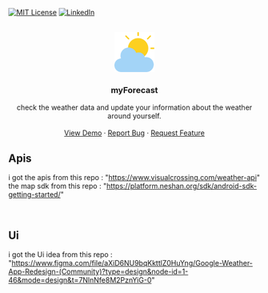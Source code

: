 <a name="readme-top"></a>

<!-- PROJECT SHIELDS -->
<!--
*** I'm using markdown "reference style" links for readability.
*** Reference links are enclosed in brackets [ ] instead of parentheses ( ).
*** See the bottom of this document for the declaration of the reference variables
*** for contributors-url, forks-url, etc. This is an optional, concise syntax you may use.
*** https://www.markdownguide.org/basic-syntax/#reference-style-links
-->


[![MIT License][license-shield]][license-url]
[![LinkedIn][linkedin-shield]][linkedin-url]


<!-- PROJECT LOGO -->
<br />
<div align="center">
  <a href="https://github.com/othneildrew/Best-README-Template">
    <img src="images/logo.png" alt="Logo" width="80" height="80">
  </a>

  <h3 align="center">myForecast</h3>

  <p align="center">
    check the weather data and update your information about the weather around yourself.
    <br />
    <br />
    <a href="https://screenpal.com/watch/cZV2jXVJ1Gj">View Demo</a>
    ·
    <a href="https://github.com/mahdihassani-dev/SimpleNoteApp/issues">Report Bug</a>
    ·
    <a href="https://github.com/mahdihassani-dev/SimpleNoteApp/issues">Request Feature</a>
  </p>
</div>




## Apis
i got the apis from this repo : "https://www.visualcrossing.com/weather-api" <br />
the map sdk from this repo : "https://platform.neshan.org/sdk/android-sdk-getting-started/"

<br />

## Ui
i got the Ui idea from this repo :  <br /> "https://www.figma.com/file/aXiD6NU9bqKkttlZ0HuYng/Google-Weather-App-Redesign-(Community)?type=design&node-id=1-46&mode=design&t=7NlnNfe8M2PznYiG-0"


<!-- MARKDOWN LINKS & IMAGES -->
<!-- https://www.markdownguide.org/basic-syntax/#reference-style-links -->
[license-shield]: https://img.shields.io/github/license/othneildrew/Best-README-Template.svg?style=for-the-badge
[license-url]: https://github.com/mahdihassani-dev/SimpleNoteApp/blob/main/LICENSE
[linkedin-shield]: https://img.shields.io/badge/-LinkedIn-black.svg?style=for-the-badge&logo=linkedin&colorB=555
[linkedin-url]: https://www.linkedin.com/in/mahdi-hassani-939602255/
